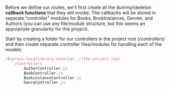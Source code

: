 Before we define our routes, we'll first create all the dummy/skeleton **callback functions** that they will invoke. The callbacks will be stored in separate "controller" modules for Books, BookInstances, Genres, and Authors (you can use any file/module structure, but this seems an appropriate granularity for this project).

Start by creating a folder for our controllers in the project root (*/controllers*) and then create separate controller files/modules for handling each of the models:

```js
/Express-locallibrary-tutorial  //the project root
	/Controllers
		AuthorController.js
		BookController.js
		BookinstanceController.js
		GenreController.js
```
